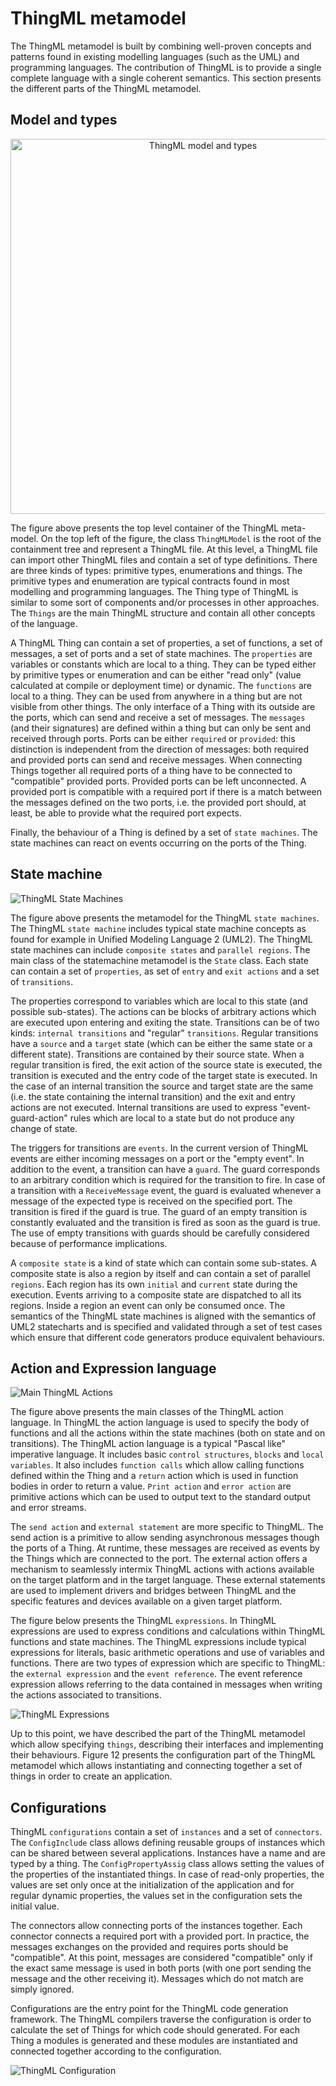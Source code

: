 # ThingML metamodel

The ThingML metamodel is built by combining well-proven concepts and patterns found in existing modelling languages (such as the UML) and programming languages. The contribution of ThingML is to provide a single complete language with a single coherent semantics. This section presents the different parts of the ThingML metamodel.

## Model and types

<div style="text-align:center"><img src="https://raw.githubusercontent.com/SINTEF-9012/ThingML/master/org.thingml.model/docs/thingml_components.png" alt="ThingML model and types" width="600"></div>

The figure above presents the top level container of the ThingML meta-model. On the top left of the figure, the class `ThingMLModel` is the root of the containment tree and represent a ThingML file. At this level, a ThingML file can import other ThingML files and contain a set of type definitions. There are three kinds of types: primitive types, enumerations and things. The primitive types and enumeration are typical contracts found in most modelling and programming languages. The Thing type of ThingML is similar to some sort of components and/or processes in other approaches. The `Things` are the main ThingML structure and contain all other concepts of the language.

A ThingML Thing can contain a set of properties, a set of functions, a set of messages, a set of ports and a set of state machines. The `properties` are variables or constants which are local to a thing. They can be typed either by primitive types or enumeration and can be either "read only" (value calculated at compile or deployment time) or dynamic. The `functions` are local to a thing. They can be used from anywhere in a thing but are not visible from other things. The only interface of a Thing with its outside are the ports, which can send and receive a set of messages. The `messages` (and their signatures) are defined within a thing but can only be sent and received through ports. Ports can be either `required` or `provided`: this distinction is independent from the direction of messages: both required and provided ports can send and receive messages. When connecting Things together all required ports of a thing have to be connected to "compatible" provided ports. Provided ports can be left unconnected. A provided port is compatible with a required port if there is a match between the messages defined on the two ports, i.e. the provided port should, at least, be able to provide what the required port expects. 

Finally, the behaviour of a Thing is defined by a set of `state machines`. The state machines can react on events occurring on the ports of the Thing.

## State machine

![ThingML State Machines](https://raw.githubusercontent.com/SINTEF-9012/ThingML/master/org.thingml.model/docs/thingml_state_machine.png)

The figure above presents the metamodel for the ThingML `state machines`. The ThingML `state machine` includes typical state machine concepts as found for example in Unified Modeling Language 2 (UML2). The ThingML state machines can include `composite states` and `parallel regions`. The main class of the statemachine metamodel is the `State` class. Each state can contain a set of `properties`, as set of `entry` and `exit actions` and a set of `transitions`. 

The properties correspond to variables which are local to this state (and possible sub-states). The actions can be blocks of arbitrary actions which are executed upon entering and exiting the state. Transitions can be of two kinds: `internal transitions` and "regular" `transitions`. Regular transitions have a `source` and a `target` state (which can be either the same state or a different state). Transitions are contained by their source state. When a regular transition is fired, the exit action of the source state is executed, the transition is executed and the entry code of the target state is executed. In the case of an internal transition the source and target state are the same (i.e. the state containing the internal transition) and the exit and entry actions are not executed. Internal transitions are used to express "event-guard-action" rules which are local to a state but do not produce any change of state.

The triggers for transitions are `events`. In the current version of ThingML events are either incoming messages on a port or the "empty event". In addition to the event, a transition can have a `guard`. The guard corresponds to an arbitrary condition which is required for the transition to fire. In case of a transition with a `ReceiveMessage` event, the guard is evaluated whenever a message of the expected type is received on the specified port. The transition is fired if the guard is true. The guard of an empty transition is constantly evaluated and the transition is fired as soon as the guard is true. The use of empty transitions with guards should be carefully considered because of performance implications.

A `composite state` is a kind of state which can contain some sub-states. A composite state is also a region by itself and can contain a set of parallel `regions`. Each region has its own `initial` and `current` state during the execution. Events arriving to a composite state are dispatched to all its regions. Inside a region an event can only be consumed once. The semantics of the ThingML state machines is aligned with the semantics of UML2 statecharts and is specified and validated through a set of test cases which ensure that different code generators produce equivalent behaviours. 

## Action and Expression language

![Main ThingML Actions](https://raw.githubusercontent.com/SINTEF-9012/ThingML/master/org.thingml.model/docs/thingml_actions.png)

The figure above presents the main classes of the ThingML action language. In ThingML the action language is used to specify the body of functions and all the actions within the state machines (both on state and on transitions). The ThingML action language is a typical "Pascal like" imperative language. It includes basic `control structures`, `blocks` and `local variables`. It also includes `function calls` which allow calling functions defined within the Thing and a `return` action which is used in function bodies in order to return a value. `Print action` and `error action` are primitive actions which can be used to output text to the standard output and error streams. 

The `send action` and `external statement` are more specific to ThingML. The send action is a primitive to allow sending asynchronous messages though the ports of a Thing. At runtime, these messages are received as events by the Things which are connected to the port. The external action offers a mechanism to seamlessly intermix ThingML actions with actions available on the target platform and in the target language. These external statements are used to implement drivers and bridges between ThingML and the specific features and devices available on a given target platform.

The figure below presents the ThingML `expressions`. In ThingML expressions are used to express conditions and calculations within ThingML functions and state machines. The ThingML expressions include typical expressions for literals, basic arithmetic operations and use of variables and functions. There are two types of expression which are specific to ThingML: the `external expression` and the `event reference`. The event reference expression allows referring to the data contained in messages when writing the actions associated to transitions.

![ThingML Expressions](https://raw.githubusercontent.com/SINTEF-9012/ThingML/master/org.thingml.model/docs/thingml_expressions.png)

Up to this point, we have described the part of the ThingML metamodel which allow specifying `things`, describing their interfaces and implementing their behaviours. Figure 12 presents the configuration part of the ThingML metamodel which allows instantiating and connecting together a set of things in order to create an application.

## Configurations

ThingML `configurations` contain a set of `instances` and a set of `connectors`. The `ConfigInclude` class allows defining reusable groups of instances which can be shared between several applications. Instances have a name and are typed by a thing. The `ConfigPropertyAssig` class allows setting the values of the properties of the instantiated things. In case of read-only properties, the values are set only once at the initialization of the application and for regular dynamic properties, the values set in the configuration sets the initial value.

The connectors allow connecting ports of the instances together. Each connector connects a required port with a provided port. In practice, the messages exchanges on the provided and requires ports should be "compatible". At this point, messages are considered "compatible" only if the exact same message is used in both ports (with one port sending the message and the other receiving it). Messages which do not match are simply ignored.

Configurations are the entry point for the ThingML code generation framework. The ThingML compilers traverse the configuration is order to calculate the set of Things for which code should generated. For each Thing a modules is generated and these modules are instantiated and connected together according to the configuration.

![ThingML Configuration](https://raw.githubusercontent.com/SINTEF-9012/ThingML/master/org.thingml.model/docs/thingml_configuration.png)
